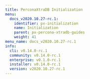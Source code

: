 ```yaml
---
title: PerconaXtraDB Initialization
menu:
  docs_v2020.10.27-rc.1:
    identifier: px-initialization
    name: Initialization
    parent: px-percona-xtradb-guides
    weight: 41
menu_name: docs_v2020.10.27-rc.1
info:
  cli: v0.14.0-rc.1
  community: v0.14.0-rc.1
  enterprise: v0.1.0-rc.1
  installer: v0.14.0-rc.1
  version: v2020.10.27-rc.1
---
```


